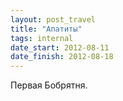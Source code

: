 ```yaml
---
layout: post_travel
title: "Апатиты"
tags: internal
date_start: 2012-08-11
date_finish: 2012-08-18
---
```


Первая Бобрятня.
